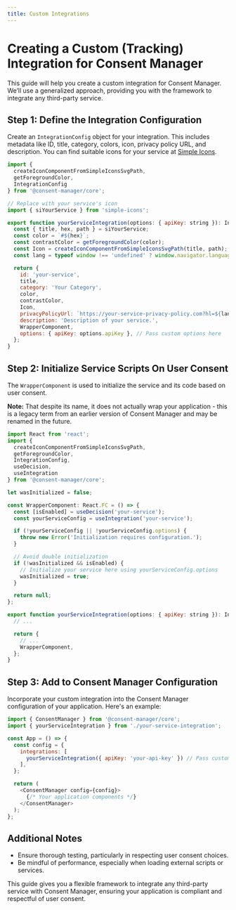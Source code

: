 ```yaml
---
title: Custom Integrations
---
```


# Creating a Custom (Tracking) Integration for Consent Manager

This guide will help you create a custom integration for Consent Manager. We’ll use a generalized approach, providing you with the framework to integrate any third-party service.

## Step 1: Define the Integration Configuration

Create an `IntegrationConfig` object for your integration. This includes metadata like ID, title, category, colors, icon, privacy policy URL, and description. You can find suitable icons for your service at [Simple Icons](https://simpleicons.org/).

```javascript
import {
  createIconComponentFromSimpleIconsSvgPath,
  getForegroundColor,
  IntegrationConfig
} from '@consent-manager/core';

// Replace with your service's icon
import { siYourService } from 'simple-icons';

export function yourServiceIntegration(options: { apiKey: string }): IntegrationConfig {
  const { title, hex, path } = siYourService;
  const color = `#${hex}`;
  const contrastColor = getForegroundColor(color);
  const Icon = createIconComponentFromSimpleIconsSvgPath(title, path);
  const lang = typeof window !== 'undefined' ? window.navigator.language : 'en-US';

  return {
    id: 'your-service',
    title,
    category: 'Your Category',
    color,
    contrastColor,
    Icon,
    privacyPolicyUrl: `https://your-service-privacy-policy.com?hl=${lang}`,
    description: 'Description of your service.',
    WrapperComponent,
    options: { apiKey: options.apiKey }, // Pass custom options here
  };
}
```

## Step 2: Initialize Service Scripts On User Consent

The `WrapperComponent` is used to initialize the service and its code based on user consent.

**Note:** That despite its name, it does not actually wrap your application - this is a legacy term from an earlier version of Consent Manager and may be renamed in the future.

```javascript
import React from 'react';
import {
  createIconComponentFromSimpleIconsSvgPath,
  getForegroundColor,
  IntegrationConfig,
  useDecision,
  useIntegration
} from '@consent-manager/core';

let wasInitialized = false;

const WrapperComponent: React.FC = () => {
  const [isEnabled] = useDecision('your-service');
  const yourServiceConfig = useIntegration('your-service');

  if (!yourServiceConfig || !yourServiceConfig.options) {
    throw new Error('Initialization requires configuration.');
  }

  // Avoid double initialization
  if (!wasInitialized && isEnabled) {
    // Initialize your service here using yourServiceConfig.options
    wasInitialized = true;
  }

  return null;
};

export function yourServiceIntegration(options: { apiKey: string }): IntegrationConfig {
  // ...

  return {
    // ...
    WrapperComponent,
  };
}
```

## Step 3: Add to Consent Manager Configuration

Incorporate your custom integration into the Consent Manager configuration of your application. Here's an example:

```javascript
import { ConsentManager } from '@consent-manager/core';
import { yourServiceIntegration } from './your-service-integration';

const App = () => {
  const config = {
    integrations: [
      yourServiceIntegration({ apiKey: 'your-api-key' }) // Pass custom options here
    ],
  };

  return (
    <ConsentManager config={config}>
      {/* Your application components */}
    </ConsentManager>
  );
};
```

## Additional Notes

- Ensure thorough testing, particularly in respecting user consent choices.
- Be mindful of performance, especially when loading external scripts or services.

This guide gives you a flexible framework to integrate any third-party service with Consent Manager, ensuring your application is compliant and respectful of user consent.